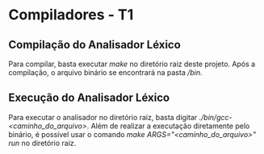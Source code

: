 # Compiladores - T1

## Compilação do Analisador Léxico

Para compilar, basta executar *make* no diretório raiz deste projeto. Após a compilação, o arquivo binário se encontrará na pasta */bin*.

## Execução do Analisador Léxico

Para executar o analisador no diretório raiz, basta digitar *./bin/gcc- <caminho_do_arquivo>*. Além de realizar a executação diretamente pelo binário, é possível usar o comando *make ARGS="<caminho_do_arquivo>" run* no diretório raiz.